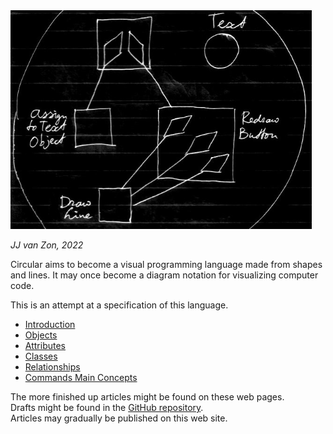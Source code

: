 <img src="spec/images/circular-language-preview.jpeg" height="350" />

*JJ van Zon, 2022*

Circular aims to become a visual programming language made from shapes and lines. It may once become a diagram notation for visualizing computer code.

This is an attempt at a specification of this language.

- [Introduction](spec/introduction.md)
- [Objects](spec/objects/objects.md)
- [Attributes](spec/objects/attributes.md)
- [Classes](spec/classes/classes.md)
- [Relationships](spec/relationships.md)
- [Commands Main Concepts](spec/commands/commands-main-concepts.md)

The more finished up articles might be found on these web pages.  
Drafts might be found in the [GitHub repository](https://github.com/jjvanzon/Circular-Language-Spec).  
Articles may gradually be published on this web site.
